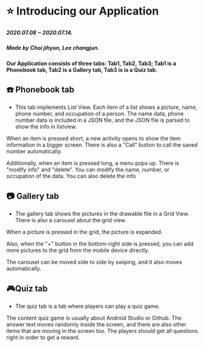 # :star: Introducing our Application

##### 2020.07.08 ~ 2020.07.14.

##### Made by Choi jihyun, Lee changjun.

#### Our Application consists of three tabs: Tab1, Tab2, Tab3; Tab1 is a Phonebook tab, Tab2 is a Gallery tab, Tab3 is is a Quiz tab.



## :phone: Phonebook tab

- This tab implements List View. Each item of a list shows a picture, name, phone number, and occupation of a person. The name data, phone number data is included in a JSON file, and the JSON file is parsed to show the info in listview.

When an item is pressed short, a new activity opens to show the item information in a bigger screen. There is also a "Call" button to call the saved number automatically.

 Additionally, when an item is pressed long, a menu pops up. There is "modify info" and "delete". You can modify the name, number, or occupation of the data. You can also delete the info



## :camera: Gallery tab

- The gallery tab shows the pictures in the drawable file in a Grid View. There is also a carousel about the grid view.

When a picture is pressed in the grid, the picture is expanded. 

Also, when the "+" button in the bottom-right side is pressed, you can add more pictures to the grid from the mobile device directly.

The carousel can be moved side to side by swiping, and it also moves automatically.



## :video_game:Quiz tab

- The quiz tab is a tab where players can play a quiz game. 

The content quiz game is usually about Android Studio or Github. The answer text moves randomly inside the screen, and there are also other items that are moving in the screen too. The players should get all questions right in order to get a reward. 